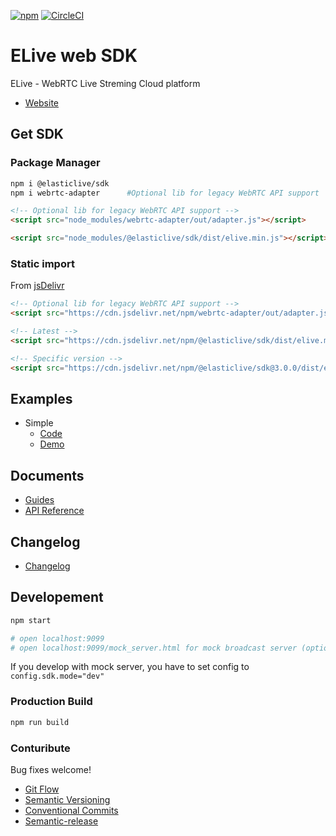 [![npm](https://img.shields.io/npm/v/@elasticlive/sdk.svg)](https://www.npmjs.com/package/@elasticlive/sdk)
[![CircleCI](https://circleci.com/gh/elasticlive/web-sdk.svg?style=svg)](https://circleci.com/gh/elasticlive/web-sdk)


# ELive web SDK

ELive - WebRTC Live Streming Cloud platform

- [Website](https://elasticlive.io)

## Get SDK

### Package Manager

```bash
npm i @elasticlive/sdk
npm i webrtc-adapter      #Optional lib for legacy WebRTC API support
```

```html
<!-- Optional lib for legacy WebRTC API support -->
<script src="node_modules/webrtc-adapter/out/adapter.js"></script>

<script src="node_modules/@elasticlive/sdk/dist/elive.min.js"></script>
```

### Static import

From [jsDelivr](https://www.jsdelivr.com)

```html
<!-- Optional lib for legacy WebRTC API support -->
<script src="https://cdn.jsdelivr.net/npm/webrtc-adapter/out/adapter.js"></script>

<!-- Latest -->
<script src="https://cdn.jsdelivr.net/npm/@elasticlive/sdk/dist/elive.min.js"></script>

<!-- Specific version -->
<script src="https://cdn.jsdelivr.net/npm/@elasticlive/sdk@3.0.0/dist/elive.min.js"></script>
```

## Examples

- Simple
  - [Code](https://codesandbox.io/s/l7k87490n9)
  - [Demo](https://l7k87490n9.codesandbox.io)

## Documents

- [Guides](https://docs.elasticlive.io/)
- [API Reference](https://elasticlive.github.io/web-sdk/)

## Changelog

- [Changelog](https://github.com/elasticlive/web-sdk/blob/master/CHANGELOG.md)

## Developement

```bash
npm start

# open localhost:9099
# open localhost:9099/mock_server.html for mock broadcast server (optional)
```

If you develop with mock server, you have to set config to `config.sdk.mode="dev"`

### Production Build

```bash
npm run build
```

### Conturibute

Bug fixes welcome!

- [Git Flow](https://nvie.com/posts/a-successful-git-branching-model/)
- [Semantic Versioning](https://semver.org)
- [Conventional Commits](https://www.conventionalcommits.org/)
- [Semantic-release](https://semantic-release.gitbook.io/semantic-release/)
